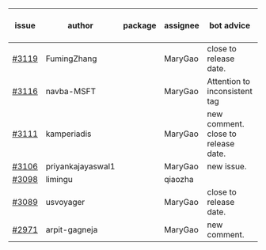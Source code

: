 | issue | author | package | assignee | bot advice | created date of issue | target release date | date from target |
| ------ | ------ | ------ | ------ | ------ | ------ | ------ | :-----: |
| [#3119](https://github.com/Azure/sdk-release-request/issues/3119) | FumingZhang |  | MaryGao | close to release date.  | 08-24 | 08-26 | 0 |
| [#3116](https://github.com/Azure/sdk-release-request/issues/3116) | navba-MSFT |  | MaryGao | Attention to inconsistent tag | 08-24 | 09-07 |  |
| [#3111](https://github.com/Azure/sdk-release-request/issues/3111) | kamperiadis |  | MaryGao | new comment. close to release date.  | 08-23 | 08-25 | -1 |
| [#3106](https://github.com/Azure/sdk-release-request/issues/3106) | priyankajayaswal1 |  | MaryGao | new issue. | 08-22 | 09-05 |  |
| [#3098](https://github.com/Azure/sdk-release-request/issues/3098) | limingu |  | qiaozha |  | 08-18 | 08-31 |  |
| [#3089](https://github.com/Azure/sdk-release-request/issues/3089) | usvoyager |  | MaryGao | close to release date.  | 08-12 | 08-29 | 2 |
| [#2971](https://github.com/Azure/sdk-release-request/issues/2971) | arpit-gagneja |  | MaryGao | new comment. | 07-04 | 09-30 |  |
